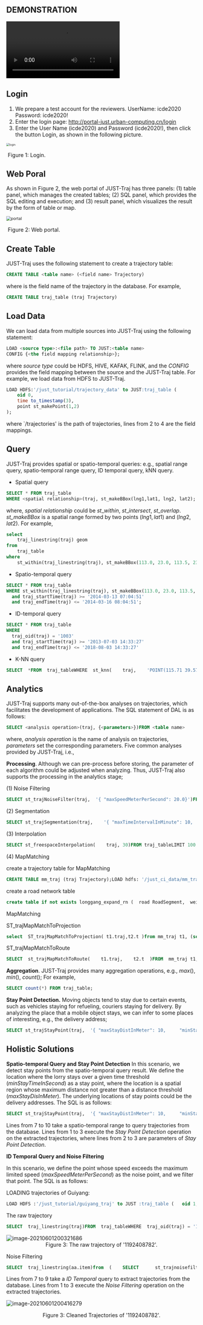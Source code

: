 ## DEMONSTRATION

<video controls="controls" loop="loop" autoplay="autoplay" src="just-traj.mp4"></video>

## Login

1. We prepare a test account for the reviewers. UserName: icde2020 Password: icde2020!
2. Enter the login page: http://portal-just.urban-computing.cn/login
3. Enter the User Name (icde2020) and Password (icde2020!), then click the button Login, as shown in the following picture.

<img src="images/login.png" alt="login" style="zoom:50%;" />

​                                                                                       Figure 1: Login.

## Web Poral

As shown in Figure 2, the web portal of JUST-Traj has three panels: (1) table panel, which manages the created tables; (2) SQL panel, which provides the SQL editing and execution; and (3) result panel, which visualizes the result by the form of table or map. 

<img src="images/portal.png" alt="portal" style="zoom:75%;" />

​                                                                       Figure 2: Web portal.

## Create Table

JUST-Traj uses the following statement to create a trajectory table: 

```sql
CREATE TABLE <table name> (<field name> Trajectory)
```

where <field name> is the field name of the trajectory in the database. For example, 

```sql
CREATE TABLE traj_table (traj Trajectory)
```

## Load Data

We can load data from multiple sources into JUST-Traj using the following statement:

```sql
LOAD <source type>:<file path> TO JUST:<table name>
CONFIG {<the field mapping relationship>};
```

where *source type* could be HDFS, HIVE, KAFAK, FLINK, and the *CONFIG* provides the field mapping between the source and the JUST-Traj table. For example, we load data from HDFS to JUST-Traj.

```sql
LOAD HDFS:'/just_tutorial/trajectory_data' to JUST:traj_table (
    oid 0,
    time to_timestamp(3),
    point st_makePoint(1,2)
);            
```

where `/trajectories' is the path of trajectories, lines from 2 to 4 are the field mappings.

## Query

JUST-Traj provides spatial or spatio-temporal queries: e.g., spatial range query, spatio-temporal range query, ID temporal query, kNN query.

- Spatial query

```sql
SELECT * FROM traj_table
WHERE <spatial relationship>(traj, st_makeBBox(lng1,lat1, lng2, lat2);
```

where, *spatial relationship* could be $st\_within$, $st\_intersect$, $st\_overlap$. *st\_makeBBox* is a spatial range formed by two points ($lng1,lat1$) and ($lng2, lat2$). For example,


```sql
select
    traj_linestring(traj) geom
from
    traj_table
where
    st_within(traj_linestring(traj), st_makeBBox(113.0, 23.0, 113.5, 23.6));
```

- Spatio-temporal query


```sql
SELECT * FROM traj_table
WHERE st_within(traj_linestring(traj), st_makeBBox(113.0, 23.0, 113.5, 23.6))
  and traj_startTime(traj) >= '2014-03-13 07:04:51'
  and traj_endTime(traj) <= '2014-03-16 08:04:51';
```

- ID-temporal query


```sql
SELECT * FROM traj_table
WHERE 
  traj_oid(traj) = '1003'
  and traj_startTime(traj) >= '2013-07-03 14:33:27'
  and traj_endTime(traj) <= '2018-08-03 14:33:27'
```

- K-NN query


```sql
SELECT  *FROM  traj_tableWHERE  st_knn(    traj,    'POINT(115.71 39.57)',    'common',    10  )
```

## Analytics

JUST-Traj supports many out-of-the-box analyses on trajectories, which facilitates the development of applications. The SQL statement of DAL is as follows:

```sql
SELECT <analysis operation>(traj, {<parameters>})FROM <table name>
```

where, *analysis operation* is the name of analysis on trajectories, *parameters* set the corresponding parameters. Five common analyses provided by JUST-Traj, i.e.,

**Processing**. Although we can pre-process before storing, the parameter of each algorithm could be adjusted when analyzing. Thus, JUST-Traj also supports the processing in the analytics stage;

(1) Noise Filtering

```sql
SELECT st_trajNoiseFilter(traj,  '{ "maxSpeedMeterPerSecond": 20.0}')FROM  traj_tableLIMIT 1000
```

(2) Segmentation

```sql
SELECT st_trajSegmentation(traj,    '{ "maxTimeIntervalInMinute": 10,      "maxStayDistInMeter": 100,      "minStayTimeInSecond": 100,      "minTrajLengthInKM": 1,      "segmenterType": "HYBRID_SEGMENTER"    }'  )FROM traj_tableLIMIT 1000
```

(3) Interpolation

```sql
SELECT st_freespaceInterpolation(    traj, 30)FROM traj_tableLIMIT 100
```

(4) MapMatching

create a trajectory table for MapMatching

```sql
CREATE TABLE mm_traj (traj Trajectory);LOAD hdfs: '/just_ci_data/mm_traj.csv' to just: mm_traj( traj traj_recover(traj))WITH ("just.separator"="|","just.header"="true")
```

create a road network table

```sql
create table if not exists longgang_expand_rn (  road RoadSegment,  weight Double);LOAD hdfs: '/just_ci_data/longgang_expand_rn.csv' to just: longgang_expand_rn (          oid oid,          geom st_lineFromText(geom),          direction direction,          level level,          speed_limit speed_limit,          weight weight) WITH ("just.separator"="|","just.header"="true")
```

MapMatching

ST_trajMapMatchToProjection 

```sql
select  ST_trajMapMatchToProjection( t1.traj,t2.t )from mm_traj t1, (select ST_makeRoadNetwork(collect_list(road))as t FROM longgang_expand_rn) as t2
```

ST_trajMapMatchToRoute

```sql
SELECT  st_trajMapMatchToRoute(    t1.traj,    t2.t  )FROM  mm_traj t1, (SELECT st_makeRoadNetwork(collect_list(road))as t FROM longgang_expand_rn) AS t2;
```

**Aggregation**. JUST-Traj provides many aggregation operations, e.g., $max()$, $min()$, $count()$; For example,

```sql
SELECT count(*) FROM traj_table;
```

**Stay Point Detection.** Moving objects tend to stay due to certain events, such as vehicles staying for refueling, couriers staying for delivery. By analyzing the place that a mobile object stays, we can infer to some places of interesting, e.g., the delivery address;

```sql
SELECT st_trajStayPoint(traj,  '{ "maxStayDistInMeter": 10,     "minStayTimeInSecond": 60}')FROM  traj_tableLIMIT 1000
```

## Holistic Solutions

**Spatio-temporal Query and Stay Point Detection** 
In this scenario, we detect stay points from the spatio-temporal query result. We define the location where the lorry stays over a given time threshold (*minStayTimeInSecond*) as a stay point, where the location is a spatial region whose maximum distance not greater than a distance threshold (*maxStayDisInMeter*). The underlying locations of stay points could be the delivery addresses. The SQL is as follows:

```sql
SELECT st_trajStayPoint(traj,  '{ "maxStayDistInMeter": 10,     "minStayTimeInSecond": 60}')FROM  traj_tableWHERE  st_within(traj_linestring(traj),       st_makeBBox(113.0, 23.0, 113.5, 23.6))  and traj_startTime(traj) >= '2014-03-13 07:04:51'  and traj_endTime(traj) <= '2014-03-16 08:04:51'
```

Lines from 7 to 10 take a spatio-temporal range to query trajectories from the database. Lines from 1 to 3 execute the *Stay Point Detection* operation on the extracted trajectories, where lines from 2 to 3 are parameters of *Stay Point Detection*. 

**ID Temporal Query and Noise Filtering**

In this scenario, we define the point whose speed exceeds the maximum limited speed (*maxSpeedMeterPerSecond*) as the noise point, and we filter that point. The SQL is as follows:

LOADING trajectories of Guiyang:

```sql
LOAD HDFS :'/just_tutorial/guiyang_traj' to JUST :traj_table (   oid 1,   time to_timestamp(0),   point st_makePoint(3, 2) )
```

The raw trajectory

```sql
SELECT  traj_linestring(traj)FROM  traj_tableWHERE  traj_oid(traj) = '1197404443';
```

<img src="images/image-20210601200321686.png" alt="image-20210601200321686" style="zoom: 100%;" />

<center>Figure 3: The raw trajectory of '1192408782'.</center>

Noise Filtering

```sql
SELECT  traj_linestring(aa.item)from  (    SELECT      st_trajnoisefilter(        traj,        '{ "@type": "COMPLEX_FILTER",      "maxSpeedMeterPerSecond": 20.0,      "segmenterParams": { "maxTimeIntervalInMinute": 10,      "maxStayDistInMeter": 100,      "minStayTimeInSecond": 100,      "minTrajLengthInKM": 1,      "segmenterType": "ST_DENSITY_SEGMENTER"}}'      )    FROM      traj_table    WHERE      traj_oid(traj) = '1192408782'  and traj_startTime(traj) >= '2018-06-03 14:33:27'  and traj_endTime(traj) <= '2018-08-03 14:33:27'  ) as aa
```

Lines from 7 to 9 take a *ID Temporal* query to extract trajectories from the database. Lines from 1 to 3 execute the *Noise Filtering* operation on the extracted trajectories.

![image-20210601200416279](images/image-20210601200416279.png)

<center>Figure 3: Cleaned Trajectories of '1192408782'.</center>

    
